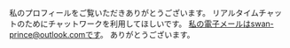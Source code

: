 私のプロフィールをご覧いただきありがとうございます。
リアルタイムチャットのためにチャットワークを利用してほしいです。
私の電子メールはswan-prince@outlook.comです。
ありがとうございます。
